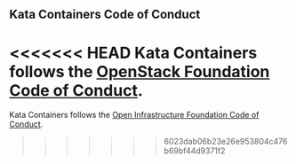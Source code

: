 ## Kata Containers Code of Conduct

<<<<<<< HEAD
Kata Containers follows the [OpenStack Foundation Code of Conduct](https://www.openstack.org/legal/community-code-of-conduct/).
=======
Kata Containers follows the [Open Infrastructure Foundation Code of Conduct](https://www.openstack.org/legal/community-code-of-conduct/).
>>>>>>> 6023dab06b23e26e953804c476b69bf44d9371f2
